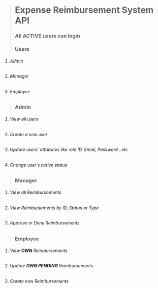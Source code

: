 > # **Expense Reimbursement System API**
> ### **All ACTIVE users can login**
> ### **Users**
1. ###### Admin
2. ###### Manager
3. ###### Employee
> ### **Admin**
1. ###### View all users
2. ###### Create a new user
3. ###### Update users' attributes like role ID, Email, Password ..etc
4. ###### Change user's active status
> ### **Manager**
1. ###### View all Reimbursements
2. ###### View Reimbursements by ID, Status or Type
3. ###### Approve or Deny Reimbursements
> ### **Employee**
1. ###### View **OWN** Reimbursements
2. ###### Update **OWN PENDING** Reimbursements
3. ###### Create new Reimbursements


